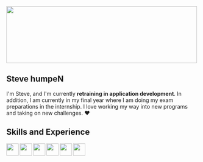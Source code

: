 
  <img width="500" height="150" src="https://panels-images.twitch.tv/panel-81861648-image-50968536-163b-45ee-a228-bf8be5e82145">


<!--<img src="https://panels-images.twitch.tv/panel-81861648-image-50968536-163b-45ee-a228-bf8be5e82145" align="right" width="max">-->

## Steve humpeN


I'm Steve, and I'm currently <b>retraining in application development</b>. In addition, I am currently in my final year where I am doing my exam preparations in the internship.
I love working my way into new programs and taking on new challenges. :heart:

## Skills and Experience

<a href="https://www.java.com/de/"><img align="left" width="32" height="32" src="https://user-images.githubusercontent.com/87671712/151947010-0bab4bbc-631d-43f5-9f83-4cbec1deb804.png"></a>

<a href="https://www.javascript.com"><img align="left" width="32" height="32" src="https://cdn-icons.flaticon.com/png/512/2340/premium/2340047.png?token=exp=1643710139~hmac=988bf5dad1f7c88238dcf514f6b56f26"></a>

<a href="https://www.python.org"><img align="left" width="32" height="32" src="https://user-images.githubusercontent.com/87671712/151947909-24767285-3bbe-4881-afba-c63e0e61bbf0.png"></a>

<a href="https://html.com"><img align="left" width="32" height="32" src="https://user-images.githubusercontent.com/87671712/151948052-2887feca-94bc-4c07-8eae-f5c2cfb1c2de.png"></a>

<a href="https://www.w3.org/Style/CSS/Overview.en.html"><img align="left" width="32" height="32" src="https://user-images.githubusercontent.com/87671712/151948126-fad6a96e-5862-4e54-a331-a84980eaa032.png"></a>

<a href="https://www.adobe.com/de/products/photoshop/landpb.html?mv=search&mv=search&sdid=LZ32SYVR&ef_id=Cj0KCQiA0eOPBhCGARIsAFIwTs7oDcORON16cZ0qfOEyy0qzjhLV7VFM3L_sGxX5tW1ILnpZEKqlVDkaAlAmEALw_wcB:G:s&s_kwcid=AL!3085!3!341205899884!e!!g!!photoshop%20com!1419109356!57403469684&gclid=Cj0KCQiA0eOPBhCGARIsAFIwTs7oDcORON16cZ0qfOEyy0qzjhLV7VFM3L_sGxX5tW1ILnpZEKqlVDkaAlAmEALw_wcB">
<img align="left" width="32" height="32" src="https://user-images.githubusercontent.com/87671712/151948490-373fd9c8-e543-445c-ba3a-3a1f041412cc.png"></a>






